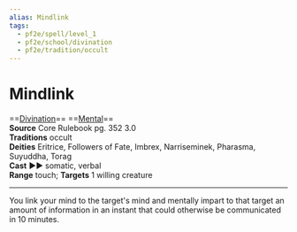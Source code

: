 ```yaml
---
alias: Mindlink
tags:
  - pf2e/spell/level_1
  - pf2e/school/divination
  - pf2e/tradition/occult
---
```


# Mindlink

==[Divination](Divination.md)== ==[Mental](Mental.md)==  
__Source__ Core Rulebook pg. 352 3.0  
**Traditions** occult  
**Deities** Eritrice, Followers of Fate, Imbrex, Narriseminek, Pharasma, Suyuddha, Torag  
**Cast** ►► somatic, verbal  
**Range** touch; **Targets** 1 willing creature

---

You link your mind to the target's mind and mentally impart to that target an amount of information in an instant that could otherwise be communicated in 10 minutes.
